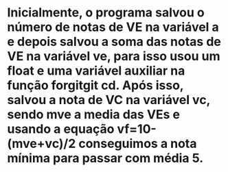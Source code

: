 # Inicialmente, o programa salvou o número de notas de VE na variável a e depois salvou a soma das notas de VE na variável ve, para isso usou um float e uma variável auxiliar na função forgitgit cd. Após isso, salvou a nota de VC na variável vc, sendo mve a media das VEs e usando a equação vf=10-(mve+vc)/2 conseguimos a nota mínima para passar com média 5.
